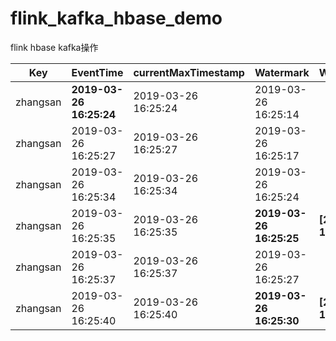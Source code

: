# flink_kafka_hbase_demo
flink hbase kafka操作

<table>
<thead>
<tr>
<th>Key</th>
<th>EventTime</th>
<th>currentMaxTimestamp</th>
<th>Watermark</th>
<th>WindowStartTime</th>
<th>WindowEndTime</th>
</tr>
</thead>
<tbody>
<tr>
<td>zhangsan</td>
<td><strong>2019-03-26 16:25:24</strong></td>
<td>2019-03-26 16:25:24</td>
<td>2019-03-26 16:25:14</td>
<td></td>
<td></td>
</tr>
<tr>
<td>zhangsan</td>
<td>2019-03-26 16:25:27</td>
<td>2019-03-26 16:25:27</td>
<td>2019-03-26 16:25:17</td>
<td></td>
<td></td>
</tr>
<tr>
<td>zhangsan</td>
<td>2019-03-26 16:25:34</td>
<td>2019-03-26 16:25:34</td>
<td>2019-03-26 16:25:24</td>
<td></td>
<td></td>
</tr>
<tr>
<td>zhangsan</td>
<td>2019-03-26 16:25:35</td>
<td>2019-03-26 16:25:35</td>
<td><strong>2019-03-26 16:25:25</strong></td>
<td><strong>[2019-03-26 16:25:20</strong></td>
<td><strong>2019-03-26 16:25:25)</strong></td>
</tr>
<tr>
<td>zhangsan</td>
<td>2019-03-26 16:25:37</td>
<td>2019-03-26 16:25:37</td>
<td>2019-03-26 16:25:27</td>
<td></td>
<td></td>
</tr>
<tr>
<td>zhangsan</td>
<td>2019-03-26 16:25:40</td>
<td>2019-03-26 16:25:40</td>
<td><strong>2019-03-26 16:25:30</strong></td>
<td><strong>[2019-03-26 16:25:25</strong></td>
<td><strong>2019-03-26 16:25:30)</strong></td>
</tr>
</tbody>
</table>
